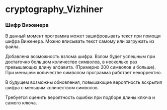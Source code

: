 # cryptography_Vizhiner
### Шифр Виженера

В данный момент программа может зашифровывать текст при помощи шифра Виженера. 
Можно вписывать текст самому или загружать из файла.

Добавлена возможность взлома шифра. 
Взлом будет успешным при достаточно большом количестве символов, в несколько раз превышающих длину алфавита. (Примерно 300 символов и больше).
При меньшем количестве символом программа работает некорректно.

В будущем возможны обновления, повышающие вероятность вскрытия шифра с меньшим количеством символов. 

Требуется оценить вероятность ошибки при подборе длины ключа и самого ключа. 


